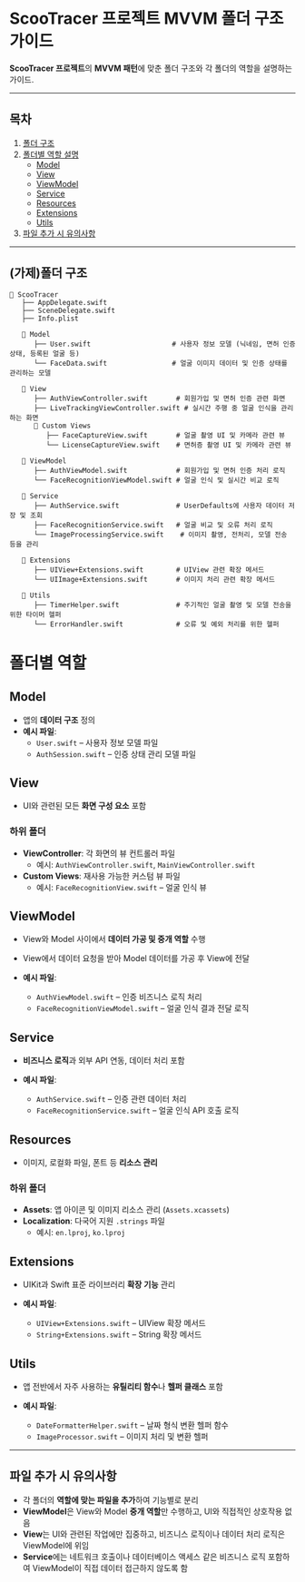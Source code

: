 # ScooTracer 프로젝트 MVVM 폴더 구조 가이드

**ScooTracer 프로젝트**의 **MVVM 패턴**에 맞춘 폴더 구조와 각 폴더의 역할을 설명하는 가이드.

---

## 목차
1. [폴더 구조](#폴더-구조)
2. [폴더별 역할 설명](#폴더별-역할-설명)
   - [Model](#model)
   - [View](#view)
   - [ViewModel](#viewmodel)
   - [Service](#service)
   - [Resources](#resources)
   - [Extensions](#extensions)
   - [Utils](#utils)
3. [파일 추가 시 유의사항](#파일-추가-시-유의사항)

---

## (가제)폴더 구조

```plaintext
📁 ScooTracer
   ├── AppDelegate.swift
   ├── SceneDelegate.swift
   ├── Info.plist

   📁 Model
      ├── User.swift                    # 사용자 정보 모델 (닉네임, 면허 인증 상태, 등록된 얼굴 등)            
      └── FaceData.swift                # 얼굴 이미지 데이터 및 인증 상태를 관리하는 모델

   📁 View
      ├── AuthViewController.swift       # 회원가입 및 면허 인증 관련 화면
      ├── LiveTrackingViewController.swift # 실시간 주행 중 얼굴 인식을 관리하는 화면
      📁 Custom Views
         ├── FaceCaptureView.swift       # 얼굴 촬영 UI 및 카메라 관련 뷰
         └── LicenseCaptureView.swift    # 면허증 촬영 UI 및 카메라 관련 뷰

   📁 ViewModel
      ├── AuthViewModel.swift            # 회원가입 및 면허 인증 처리 로직
      └── FaceRecognitionViewModel.swift # 얼굴 인식 및 실시간 비교 로직

   📁 Service
      ├── AuthService.swift              # UserDefaults에 사용자 데이터 저장 및 조회
      ├── FaceRecognitionService.swift   # 얼굴 비교 및 오류 처리 로직
      └── ImageProcessingService.swift    # 이미지 촬영, 전처리, 모델 전송 등을 관리

   📁 Extensions
      ├── UIView+Extensions.swift        # UIView 관련 확장 메서드
      └── UIImage+Extensions.swift       # 이미지 처리 관련 확장 메서드

   📁 Utils
      ├── TimerHelper.swift              # 주기적인 얼굴 촬영 및 모델 전송을 위한 타이머 헬퍼
      └── ErrorHandler.swift             # 오류 및 예외 처리를 위한 헬퍼

```
# 폴더별 역할 

## Model
- 앱의 **데이터 구조** 정의
- **예시 파일**: 
  - `User.swift` – 사용자 정보 모델 파일
  - `AuthSession.swift` – 인증 상태 관리 모델 파일

## View
- UI와 관련된 모든 **화면 구성 요소** 포함

### 하위 폴더
  - **ViewController**: 각 화면의 뷰 컨트롤러 파일
    - 예시: `AuthViewController.swift`, `MainViewController.swift`
  - **Custom Views**: 재사용 가능한 커스텀 뷰 파일
    - 예시: `FaceRecognitionView.swift` – 얼굴 인식 뷰

## ViewModel
- View와 Model 사이에서 **데이터 가공 및 중개 역할** 수행
- View에서 데이터 요청을 받아 Model 데이터를 가공 후 View에 전달

- **예시 파일**:
  - `AuthViewModel.swift` – 인증 비즈니스 로직 처리
  - `FaceRecognitionViewModel.swift` – 얼굴 인식 결과 전달 로직

## Service
- **비즈니스 로직**과 외부 API 연동, 데이터 처리 포함

- **예시 파일**:
  - `AuthService.swift` – 인증 관련 데이터 처리
  - `FaceRecognitionService.swift` – 얼굴 인식 API 호출 로직

## Resources
- 이미지, 로컬화 파일, 폰트 등 **리소스 관리**

### 하위 폴더
  - **Assets**: 앱 아이콘 및 이미지 리소스 관리 (`Assets.xcassets`)
  - **Localization**: 다국어 지원 `.strings` 파일
    - 예시: `en.lproj`, `ko.lproj`

## Extensions
- UIKit과 Swift 표준 라이브러리 **확장 기능** 관리

- **예시 파일**:
  - `UIView+Extensions.swift` – UIView 확장 메서드
  - `String+Extensions.swift` – String 확장 메서드

## Utils
- 앱 전반에서 자주 사용하는 **유틸리티 함수**나 **헬퍼 클래스** 포함

- **예시 파일**:
  - `DateFormatterHelper.swift` – 날짜 형식 변환 헬퍼 함수
  - `ImageProcessor.swift` – 이미지 처리 및 변환 헬퍼

---

## 파일 추가 시 유의사항
- 각 폴더의 **역할에 맞는 파일을 추가**하여 기능별로 분리
- **ViewModel**은 View와 Model **중개 역할**만 수행하고, UI와 직접적인 상호작용 없음
- **View**는 UI와 관련된 작업에만 집중하고, 비즈니스 로직이나 데이터 처리 로직은 ViewModel에 위임
- **Service**에는 네트워크 호출이나 데이터베이스 액세스 같은 비즈니스 로직 포함하여 ViewModel이 직접 데이터 접근하지 않도록 함


